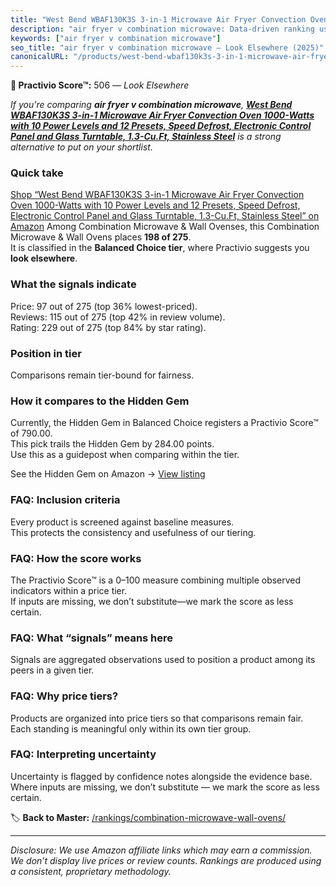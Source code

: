```yaml
---
title: "West Bend WBAF130K3S 3-in-1 Microwave Air Fryer Convection Oven 1000-Watts with 10 Power Levels and 12 Presets, Speed Defrost, Electronic Control Panel and Glass Turntable, 1.3-Cu.Ft, Stainless Steel"
description: "air fryer v combination microwave: Data-driven ranking using the Practivio Score™. Positioned by quality, value, demand, findability, momentum."
keywords: ["air fryer v combination microwave"]
seo_title: "air fryer v combination microwave — Look Elsewhere (2025)"
canonicalURL: "/products/west-bend-wbaf130k3s-3-in-1-microwave-air-fryer-convection-oven-1000-watts-with-10-power-levels-and-12-presets-speed-defrost-electronic-control-panel-and-glass-turntable-13-cuft-stainless-steel-B0CTTN75ZG/"
---
```


**🚫 Practivio Score™:** 506 — _Look Elsewhere_


*If you're comparing **air fryer v combination microwave**, **[West Bend WBAF130K3S 3-in-1 Microwave Air Fryer Convection Oven 1000-Watts with 10 Power Levels and 12 Presets, Speed Defrost, Electronic Control Panel and Glass Turntable, 1.3-Cu.Ft, Stainless Steel](https://www.amazon.com/dp/B0CTTN75ZG?tag=practivio-20)** is a strong alternative to put on your shortlist.*
### Quick take
[Shop “West Bend WBAF130K3S 3-in-1 Microwave Air Fryer Convection Oven 1000-Watts with 10 Power Levels and 12 Presets, Speed Defrost, Electronic Control Panel and Glass Turntable, 1.3-Cu.Ft, Stainless Steel” on Amazon](https://www.amazon.com/dp/B0CTTN75ZG?tag=practivio-20)
Among Combination Microwave & Wall Ovenses, this Combination Microwave & Wall Ovens places **198 of 275**.  
It is classified in the **Balanced Choice tier**, where Practivio suggests you **look elsewhere**.

### What the signals indicate
Price: 97 out of 275 (top 36% lowest-priced).  
Reviews: 115 out of 275 (top 42% in review volume).  
Rating: 229 out of 275 (top 84% by star rating).  

### Position in tier
Comparisons remain tier-bound for fairness.

### How it compares to the Hidden Gem
Currently, the Hidden Gem in Balanced Choice registers a Practivio Score™ of 790.00.  
This pick trails the Hidden Gem by 284.00 points.  
Use this as a guidepost when comparing within the tier.  

See the Hidden Gem on Amazon → [View listing](https://www.amazon.com/dp/B07JYNPTX3?tag=practivio-20)

### FAQ: Inclusion criteria
Every product is screened against baseline measures.  
This protects the consistency and usefulness of our tiering.

### FAQ: How the score works
The Practivio Score™ is a 0–100 measure combining multiple observed indicators within a price tier.  
If inputs are missing, we don’t substitute—we mark the score as less certain.

### FAQ: What “signals” means here
Signals are aggregated observations used to position a product among its peers in a given tier.

### FAQ: Why price tiers?
Products are organized into price tiers so that comparisons remain fair.  
Each standing is meaningful only within its own tier group.

### FAQ: Interpreting uncertainty
Uncertainty is flagged by confidence notes alongside the evidence base.  
Where inputs are missing, we don’t substitute — we mark the score as less certain.


🏷️ **Back to Master:** [/rankings/combination-microwave-wall-ovens/](/rankings/combination-microwave-wall-ovens/)

---
_Disclosure: We use Amazon affiliate links which may earn a commission. We don’t display live prices or review counts. Rankings are produced using a consistent, proprietary methodology._
